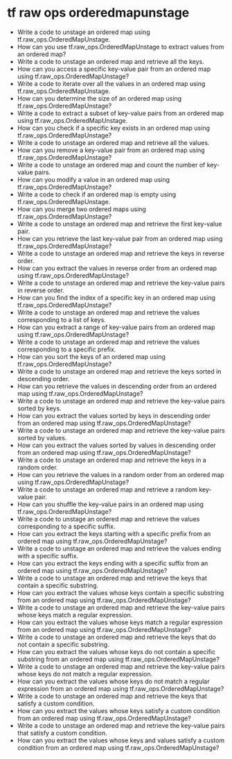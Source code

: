 # tf raw ops orderedmapunstage

- Write a code to unstage an ordered map using tf.raw_ops.OrderedMapUnstage.
- How can you use tf.raw_ops.OrderedMapUnstage to extract values from an ordered map?
- Write a code to unstage an ordered map and retrieve all the keys.
- How can you access a specific key-value pair from an ordered map using tf.raw_ops.OrderedMapUnstage?
- Write a code to iterate over all the values in an ordered map using tf.raw_ops.OrderedMapUnstage.
- How can you determine the size of an ordered map using tf.raw_ops.OrderedMapUnstage?
- Write a code to extract a subset of key-value pairs from an ordered map using tf.raw_ops.OrderedMapUnstage.
- How can you check if a specific key exists in an ordered map using tf.raw_ops.OrderedMapUnstage?
- Write a code to unstage an ordered map and retrieve all the values.
- How can you remove a key-value pair from an ordered map using tf.raw_ops.OrderedMapUnstage?
- Write a code to unstage an ordered map and count the number of key-value pairs.
- How can you modify a value in an ordered map using tf.raw_ops.OrderedMapUnstage?
- Write a code to check if an ordered map is empty using tf.raw_ops.OrderedMapUnstage.
- How can you merge two ordered maps using tf.raw_ops.OrderedMapUnstage?
- Write a code to unstage an ordered map and retrieve the first key-value pair.
- How can you retrieve the last key-value pair from an ordered map using tf.raw_ops.OrderedMapUnstage?
- Write a code to unstage an ordered map and retrieve the keys in reverse order.
- How can you extract the values in reverse order from an ordered map using tf.raw_ops.OrderedMapUnstage?
- Write a code to unstage an ordered map and retrieve the key-value pairs in reverse order.
- How can you find the index of a specific key in an ordered map using tf.raw_ops.OrderedMapUnstage?
- Write a code to unstage an ordered map and retrieve the values corresponding to a list of keys.
- How can you extract a range of key-value pairs from an ordered map using tf.raw_ops.OrderedMapUnstage?
- Write a code to unstage an ordered map and retrieve the values corresponding to a specific prefix.
- How can you sort the keys of an ordered map using tf.raw_ops.OrderedMapUnstage?
- Write a code to unstage an ordered map and retrieve the keys sorted in descending order.
- How can you retrieve the values in descending order from an ordered map using tf.raw_ops.OrderedMapUnstage?
- Write a code to unstage an ordered map and retrieve the key-value pairs sorted by keys.
- How can you extract the values sorted by keys in descending order from an ordered map using tf.raw_ops.OrderedMapUnstage?
- Write a code to unstage an ordered map and retrieve the key-value pairs sorted by values.
- How can you extract the values sorted by values in descending order from an ordered map using tf.raw_ops.OrderedMapUnstage?
- Write a code to unstage an ordered map and retrieve the keys in a random order.
- How can you retrieve the values in a random order from an ordered map using tf.raw_ops.OrderedMapUnstage?
- Write a code to unstage an ordered map and retrieve a random key-value pair.
- How can you shuffle the key-value pairs in an ordered map using tf.raw_ops.OrderedMapUnstage?
- Write a code to unstage an ordered map and retrieve the values corresponding to a specific suffix.
- How can you extract the keys starting with a specific prefix from an ordered map using tf.raw_ops.OrderedMapUnstage?
- Write a code to unstage an ordered map and retrieve the values ending with a specific suffix.
- How can you extract the keys ending with a specific suffix from an ordered map using tf.raw_ops.OrderedMapUnstage?
- Write a code to unstage an ordered map and retrieve the keys that contain a specific substring.
- How can you extract the values whose keys contain a specific substring from an ordered map using tf.raw_ops.OrderedMapUnstage?
- Write a code to unstage an ordered map and retrieve the key-value pairs whose keys match a regular expression.
- How can you extract the values whose keys match a regular expression from an ordered map using tf.raw_ops.OrderedMapUnstage?
- Write a code to unstage an ordered map and retrieve the keys that do not contain a specific substring.
- How can you extract the values whose keys do not contain a specific substring from an ordered map using tf.raw_ops.OrderedMapUnstage?
- Write a code to unstage an ordered map and retrieve the key-value pairs whose keys do not match a regular expression.
- How can you extract the values whose keys do not match a regular expression from an ordered map using tf.raw_ops.OrderedMapUnstage?
- Write a code to unstage an ordered map and retrieve the keys that satisfy a custom condition.
- How can you extract the values whose keys satisfy a custom condition from an ordered map using tf.raw_ops.OrderedMapUnstage?
- Write a code to unstage an ordered map and retrieve the key-value pairs that satisfy a custom condition.
- How can you extract the values whose keys and values satisfy a custom condition from an ordered map using tf.raw_ops.OrderedMapUnstage?